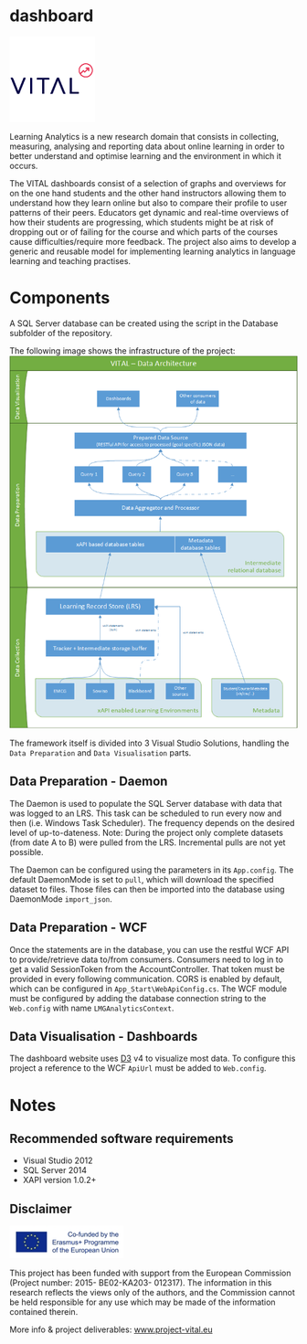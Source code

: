 # dashboard
[![VITAL Logo](https://github.com/projectvital/dashboard/raw/master/readme-logo-vital.png)](http://www.project-vital.eu)

Learning Analytics is a new research domain that consists in collecting, measuring, analysing and reporting data about online learning in order to better understand and optimise learning and the environment in which it occurs.

The VITAL dashboards consist of a selection of graphs and overviews for on the one hand students and the other hand instructors allowing them to understand how they learn online but also to compare their profile to user patterns of their peers. Educators get dynamic and real-time overviews of how their students are progressing, which students might be at risk of dropping out or of failing for the course and which parts of the courses cause difficulties/require more feedback.
The project also aims to develop a generic and reusable model for implementing learning analytics in language learning and teaching practises.

Components
==========
A SQL Server database can be created using the script in the Database subfolder of the repository.

The following image shows the infrastructure of the project:
[![Infrastructure](https://github.com/projectvital/dashboard/raw/master/readme-infrastructure.png)]( https://github.com/projectvital/dashboard/blob/master/Dashboard%20backend%20infrastructure.pdf)

The framework itself is divided into 3 Visual Studio Solutions, handling the `Data Preparation` and `Data Visualisation` parts.

Data Preparation - Daemon
-------------------------
The Daemon is used to populate the SQL Server database with data that was logged to an LRS. This task can be scheduled to run every now and then (i.e. Windows Task Scheduler). The frequency depends on the desired level of up-to-dateness. 
Note: During the project only complete datasets (from date A to B) were pulled from the LRS. Incremental pulls are not yet possible.

The Daemon can be configured using the parameters in its `App.config`.
The default DaemonMode is set to `pull`, which will download the specified dataset to files.
Those files can then be imported into the database using DaemonMode `import_json`.

Data Preparation - WCF
----------------------
Once the statements are in the database, you can use the restful WCF API to provide/retrieve data to/from consumers.
Consumers need to log in to get a valid SessionToken from the AccountController. That token must be provided in every following communication.
CORS is enabled by default, which can be configured in `App_Start\WebApiConfig.cs`.
The WCF module must be configured by adding the database connection string to the `Web.config` with name `LMGAnalyticsContext`.

Data Visualisation - Dashboards
-------------------------------
The dashboard website uses [D3](https://github.com/d3/d3) v4 to visualize most data.
To configure this project a reference to the WCF `ApiUrl` must be added to `Web.config`.

Notes
=====
Recommended software requirements
---------------------------------
- Visual Studio 2012
- SQL Server 2014
- XAPI version 1.0.2+

Disclaimer
----------
![Erasmus+ Logo](https://github.com/projectvital/dashboard/raw/master/readme-logo-erasmus%2B.jpg)


This project has been funded with support from the European Commission (Project number: 2015-
BE02-KA203- 012317). The information in this research reflects the views only of the authors, and the
Commission cannot be held responsible for any use which may be made of the information
contained therein.

More info &amp; project deliverables:
www.project-vital.eu


